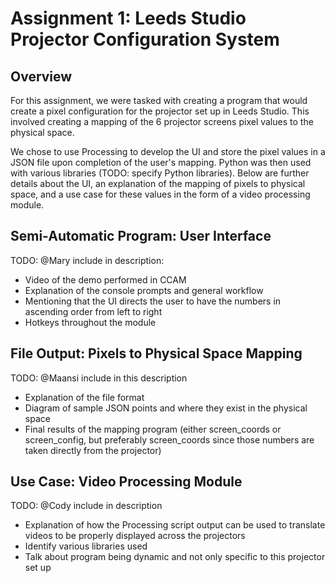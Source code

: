 # Assignment 1: Leeds Studio Projector Configuration System

## Overview

For this assignment, we were tasked with creating a program that would create a pixel configuration for the projector set up in Leeds Studio. This involved creating a mapping of the 6 projector screens pixel values to the physical space.

We chose to use Processing to develop the UI and store the pixel values in a JSON file upon completion of the user's mapping. Python was then used with various libraries (TODO: specify Python libraries). Below are further details about the UI, an explanation of the mapping of pixels to physical space, and a use case for these values in the form of a video processing module.

## Semi-Automatic Program: User Interface

TODO: @Mary include in description:

- Video of the demo performed in CCAM
- Explanation of the console prompts and general workflow
- Mentioning that the UI directs the user to have the numbers in ascending order from left to right
- Hotkeys throughout the module

## File Output: Pixels to Physical Space Mapping

TODO: @Maansi include in this description

- Explanation of the file format
- Diagram of sample JSON points and where they exist in the physical space
- Final results of the mapping program (either screen_coords or screen_config, but preferably screen_coords since those numbers are taken directly from the projector)

## Use Case: Video Processing Module

TODO: @Cody include in description

- Explanation of how the Processing script output can be used to translate videos to be properly displayed across the projectors
- Identify various libraries used
- Talk about program being dynamic and not only specific to this projector set up
